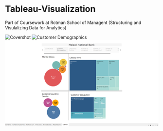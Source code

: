 # Tableau-Visualization
Part of Coursework at Rotman School of Managent (Structuring and Visulalizing Data for Analytics)

![Covershot]()
![Customer Demographics]()
![Loans portfolio](https://github.com/tanejashashank/Tableau-Visualization/blob/master/Customerdemographics1.png)
